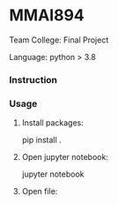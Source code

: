 # MMAI894
Team College: Final Project

Language: python > 3.8


### Instruction


### Usage
1. Install packages:

    pip install .

2. Open jupyter notebook:

    jupyter notebook

3. Open file:


    